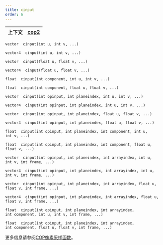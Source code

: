 ```yaml
---
title: cinput
order: 6
---
```


| 上下文 | [cop2](../contexts/cop2.html) |
| --- | --- |

`vector  cinput(int u, int v, ...)`

`vector4  cinput(int u, int v, ...)`

`vector  cinput(float u, float v, ...)`

`vector4  cinput(float u, float v, ...)`

`float  cinput(int component, int u, int v, ...)`

`float  cinput(int component, float u, float v, ...)`

`vector  cinput(int opinput, int planeindex, int u, int v, ...)`

`vector4  cinput(int opinput, int planeindex, int u, int v, ...)`

`vector  cinput(int opinput, int planeindex, float u, float v, ...)`

`vector4  cinput(int opinput, int planeindex, float u, float v, ...)`

`float  cinput(int opinput, int planeindex, int component, int u, int v, ...)`

`float  cinput(int opinput, int planeindex, int component, float u, float v, ...)`

`vector  cinput(int opinput, int planeindex, int arrayindex, int u, int v, int frame, ...)`

`vector4  cinput(int opinput, int planeindex, int arrayindex, int u, int v, int frame, ...)`

`vector  cinput(int opinput, int planeindex, int arrayindex, float u, float v, int frame, ...)`

`vector4  cinput(int opinput, int planeindex, int arrayindex, float u, float v, int frame, ...)`

`float  cinput(int opinput, int planeindex, int arrayindex, int component, int u, int v, int frame, ...)`

`float  cinput(int opinput, int planeindex, int arrayindex, int component, float u, float v, int frame, ...)`

更多信息请参阅[COP像素采样函数](../cop2_sample_suite.html)。
